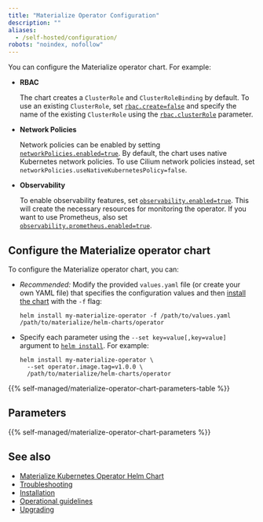 ```yaml
---
title: "Materialize Operator Configuration"
description: ""
aliases:
  - /self-hosted/configuration/
robots: "noindex, nofollow"
---
```


You can configure the Materialize operator chart. For example:

- **RBAC**

  The chart creates a `ClusterRole` and `ClusterRoleBinding` by default. To use
  an existing `ClusterRole`, set [`rbac.create=false`](/self-managed/configuration/#rbaccreate) and specify the name of
  the existing `ClusterRole` using the
  [`rbac.clusterRole`](/self-managed/configuration/#rbacclusterrole) parameter.

- **Network Policies**

  Network policies can be enabled by setting
  [`networkPolicies.enabled=true`](/self-managed/configuration/#networkpoliciesenabled).
  By default, the chart uses native Kubernetes network policies. To use Cilium
  network policies instead, set
  `networkPolicies.useNativeKubernetesPolicy=false`.

- **Observability**

  To enable observability features, set
  [`observability.enabled=true`](/self-managed/configuration/#observabilityenabled).
  This will create the necessary resources for monitoring the operator. If you
  want to use Prometheus, also set
  [`observability.prometheus.enabled=true`](/self-managed/configuration/#observabilityprometheusenabled).


## Configure the Materialize operator chart

To configure the Materialize operator chart, you can:

- *Recommended:* Modify the provided  `values.yaml` file (or create your own
  YAML file) that specifies the configuration values and then [install the
  chart](/self-managed/#installing-the-chart) with the `-f` flag:

  ```shell
  helm install my-materialize-operator -f /path/to/values.yaml /path/to/materialize/helm-charts/operator
  ```

- Specify each parameter using the `--set key=value[,key=value]` argument to
  [`helm install`](/self-managed/#installing-the-chart). For example:

  ```shell
  helm install my-materialize-operator \
    --set operator.image.tag=v1.0.0 \
    /path/to/materialize/helm-charts/operator
  ```

{{%  self-managed/materialize-operator-chart-parameters-table %}}

## Parameters

{{%  self-managed/materialize-operator-chart-parameters %}}

## See also

- [Materialize Kubernetes Operator Helm Chart](/self-managed/)
- [Troubleshooting](/self-managed/troubleshooting/)
- [Installation](/self-managed/installation/)
- [Operational guidelines](/self-managed/operational-guidelines/)
- [Upgrading](/self-managed/upgrading/)
